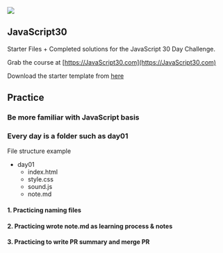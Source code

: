 ﻿![](https://javascript30.com/images/JS3-social-share.png)

## JavaScript30

Starter Files + Completed solutions for the JavaScript 30 Day Challenge.

Grab the course at [https://JavaScript30.com](https://JavaScript30.com)

Download the starter template from [here](https://github.com/wesbos/JavaScript30)

## Practice

### Be more familiar with JavaScript basis

### Every day is a folder such as day01

File structure example

- day01
  - index.html
  - style.css
  - sound.js
  - note.md

#### 1. Practicing naming files

#### 2. Practicing wrote note.md as learning process & notes

#### 3. Practicing to write PR summary and merge PR